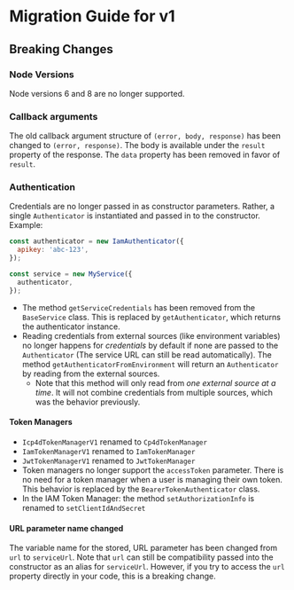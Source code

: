 # Migration Guide for v1

## Breaking Changes

### Node Versions
Node versions 6 and 8 are no longer supported.

### Callback arguments
The old callback argument structure of `(error, body, response)` has been changed to `(error, response)`. The body is available under the `result` property of the response. The `data` property has been removed in favor of `result`.

### Authentication
Credentials are no longer passed in as constructor parameters. Rather, a single `Authenticator` is instantiated and passed in to the constructor. Example:

```js
const authenticator = new IamAuthenticator({
  apikey: 'abc-123',
});

const service = new MyService({
  authenticator,
});
```

- The method `getServiceCredentials` has been removed from the `BaseService` class. This is replaced by `getAuthenticator`, which returns the authenticator instance.
- Reading credentials from external sources (like environment variables) no longer happens for _credentials_ by default if none are passed to the `Authenticator` (The service URL can still be read automatically). The method `getAuthenticatorFromEnvironment` will return an `Authenticator` by reading from the external sources.
  - Note that this method will only read from _one external source at a time_. It will not combine credentials from multiple sources, which was the behavior previously.

#### Token Managers
- `Icp4dTokenManagerV1` renamed to `Cp4dTokenManager`
- `IamTokenManagerV1` renamed to `IamTokenManager`
- `JwtTokenManagerV1` renamed to `JwtTokenManager`
- Token managers no longer support the `accessToken` parameter. There is no need for a token manager when a user is managing their own token. This behavior is replaced by the `BearerTokenAuthenticator` class.
- In the IAM Token Manager: the method `setAuthorizationInfo` is renamed to `setClientIdAndSecret`

#### URL parameter name changed
The variable name for the stored, URL parameter has been changed from `url` to `serviceUrl`. Note that `url` can still be compatibility passed into the constructor as an alias for `serviceUrl`. However, if you try to access the `url` property directly in your code, this is a breaking change.
